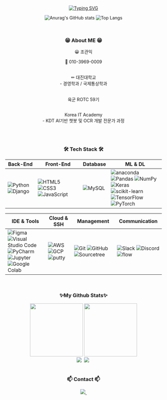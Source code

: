 <div align="center">
<br><br><br>

<!-- Don't just fork or copy it. Star it, please 🥺  -->

[![Typing SVG](https://readme-typing-svg.herokuapp.com?font=Oleo+Script&color=9D9ED2&size=35&center=true&vCenter=true&width=404&height=53&lines=%E3%80%80%E3%80%80Hi+there%2C+I'm+nick.+%E3%80%80%E3%80%80)](https://git.io/typing-svg)


![Anurag's GitHub stats](https://github-readme-stats.vercel.app/api?username=GwanIkCho&show_icons=true&theme=radical)
![Top Langs](https://github-readme-stats.vercel.app/api/top-langs/?username=GwanIkCho&layout=compact)

<br>


<h3 align="center">😁 About ME 😁</h3>
<div align="center">
😀 조관익 

📱 010-3969-0009  

<br>✏ 대진대학교
  <br>- 경영학과 / 국제통상학과

  <br>육군 ROTC 59기

 <br> Korea IT Academy
  <br>- KDT AI기반 챗봇 및 OCR 개발 전문가 과정
  
</div>
<br>


<br>


<div align="center">
  <h3 align="center">🛠️ Tech Stack 🛠️</h3>

  | Back-End | Front-End | Database | ML & DL |
  |----------|-----------|---------|----------|
  | ![Python](https://img.shields.io/badge/Python-3776AB?style=plastic&logo=Python&logoColor=white) ![Django](https://img.shields.io/badge/Django-092E20?style=plastic&logo=Django&logoColor=white) | ![HTML5](https://img.shields.io/badge/HTML5-E34F26?style=plastic&logo=html5&logoColor=white) ![CSS3](https://img.shields.io/badge/CSS3-1572B6?style=plastic&logo=css3&logoColor=white) ![JavaScript](https://img.shields.io/badge/JavaScript-F7DF1E?style=plastic&logo=JavaScript&logoColor=black) | ![MySQL](https://img.shields.io/badge/MySQL-4479A1?style=plastic&logo=MySQL&logoColor=white) | ![anaconda](https://img.shields.io/badge/Anaconda-44A833?style=flat&logo=anaconda&logoColor=white) ![Pandas](https://img.shields.io/badge/Pandas-150458?style=plastic&logo=Pandas&logoColor=white) ![NumPy](https://img.shields.io/badge/NumPy-013243?style=plastic&logo=NumPy&logoColor=white) ![Keras](https://img.shields.io/badge/Keras-D00000?style=plastic&logo=Keras&logoColor=white) <br> ![scikit-learn](https://img.shields.io/badge/scikit--learn-F7931E?style=plastic&logo=scikit-learn&logoColor=white) ![TensorFlow](https://img.shields.io/badge/TensorFlow-FF6F00?style=plastic&logo=TensorFlow&logoColor=white) ![PyTorch](https://img.shields.io/badge/PyTorch-EE4C2C?style=plastic&logo=PyTorch&logoColor=white) |

  | IDE & Tools | Cloud & SSH | Management | Communication |
  |-------------|-------------|------------|---------------|
  | ![Figma](https://img.shields.io/badge/figma-F24E1E?style=flat&logo=figma&logoColor=white) ![Visual Studio Code](https://img.shields.io/badge/VisualStudioCode-007ACC?style=flat&logo=visualstudiocode&logoColor=white) ![PyCharm](https://img.shields.io/badge/PyCharm-000000?style=plastic&logo=PyCharm&logoColor=white) <br> ![Jupyter](https://img.shields.io/badge/Jupyter-F37626?style=plastic&logo=PyCharm&logoColor=white) ![Google Colab](https://img.shields.io/badge/GoogleColab-F9AB00.svg?style=round-square&logo=googlecolab&logoColor=white) | ![AWS](https://img.shields.io/badge/AWS-232F3E?style=plastic&logo=amazonwebservices&logoColor=white) ![GCP](https://img.shields.io/badge/GCP-4285F4?style=plastic&logo=googlecloud&logoColor=white) ![putty](https://img.shields.io/badge/Putty-283274?style=flat&logo=putty&logoColor=white) | ![Git](https://img.shields.io/badge/Git-F05032?style=plastic&logo=Git&logoColor=white) ![GitHub](https://img.shields.io/badge/GitHub-181717?style=plastic&logo=GitHub&logoColor=white) ![Sourcetree](https://img.shields.io/badge/Sourcetree-0052CC.svg?style=round-square&logo=Sourcetree&logoColor=white) | ![Slack](https://img.shields.io/badge/Slack-4a15fb?style=plastic&logo=Slack&logoColor=white)  ![Discord](https://img.shields.io/badge/Discord-5865F2?style=plastic&logo=Discord&logoColor=white) ![flow](https://img.shields.io/badge/flow-AF38F9?style=flat&logo=flow&logoColor=white) |



  <br/>

  <h3 align="center"> ✨My Github Stats✨ </h3>
  <div align=center>
    <img src="https://github-readme-stats.vercel.app/api/top-langs/?username=songseogyeong&layout=compact" height="170px"> <img src="https://github-readme-stats.vercel.app/api?username=songseogyeong&show_icons=true" height="170px">
  </div>


<div align="center">
  <img src="https://img.shields.io/badge/VSCode-2C2C32.svg?style=for-the-badge&logo=visual-studio-code&logoColor=22ABF3" />&nbsp
  <img src="https://img.shields.io/badge/jupyter-2C2C32.svg?style=for-the-badge&logo=jupyter&logoColor=F37726" />&nbsp
<!--   <img src="https://img.shields.io/badge/Colab-2C2C32.svg?style=for-the-badge&logo=googlecolab&logoColor=F9AB00" />&nbsp -->
</div>

<br>

<h3 align="center">📫 Contact 📫</h3>
<div align="center">
  <a href="mailto:chorhksdlr@gmail.com">
    <img
      src="https://img.shields.io/badge/chorhksdlr@gmail.com-D14836?style=for-the-badge&logo=gmail&logoColor=white"/>&nbsp
  </a>
</div>
